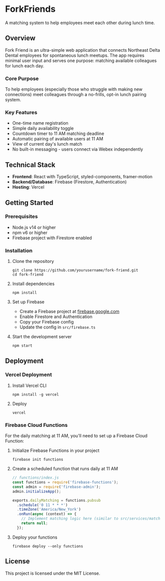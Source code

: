 # ForkFriends

A matching system to help employees meet each other during lunch time.

## Overview

Fork Friend is an ultra-simple web application that connects Northeast Delta Dental employees for spontaneous lunch meetups. The app requires minimal user input and serves one purpose: matching available colleagues for lunch each day.

### Core Purpose

To help employees (especially those who struggle with making new connections) meet colleagues through a no-frills, opt-in lunch pairing system.

### Key Features

- One-time name registration
- Simple daily availability toggle
- Countdown timer to 11 AM matching deadline
- Automatic pairing of available users at 11 AM
- View of current day's lunch match
- No built-in messaging - users connect via Webex independently

## Technical Stack

- **Frontend**: React with TypeScript, styled-components, framer-motion
- **Backend/Database**: Firebase (Firestore, Authentication)
- **Hosting**: Vercel

## Getting Started

### Prerequisites

- Node.js v14 or higher
- npm v6 or higher
- Firebase project with Firestore enabled

### Installation

1. Clone the repository
   ```
   git clone https://github.com/yourusername/fork-friend.git
   cd fork-friend
   ```

2. Install dependencies
   ```
   npm install
   ```

3. Set up Firebase
   - Create a Firebase project at [firebase.google.com](https://firebase.google.com)
   - Enable Firestore and Authentication
   - Copy your Firebase config
   - Update the config in `src/firebase.ts`

4. Start the development server
   ```
   npm start
   ```

## Deployment

### Vercel Deployment

1. Install Vercel CLI
   ```
   npm install -g vercel
   ```

2. Deploy
   ```
   vercel
   ```

### Firebase Cloud Functions

For the daily matching at 11 AM, you'll need to set up a Firebase Cloud Function:

1. Initialize Firebase Functions in your project
   ```
   firebase init functions
   ```

2. Create a scheduled function that runs daily at 11 AM
   ```javascript
   // functions/index.js
   const functions = require('firebase-functions');
   const admin = require('firebase-admin');
   admin.initializeApp();

   exports.dailyMatching = functions.pubsub
     .schedule('0 11 * * *')
     .timeZone('America/New_York')
     .onRun(async (context) => {
       // Implement matching logic here (similar to src/services/matching.ts)
       return null;
     });
   ```

3. Deploy your functions
   ```
   firebase deploy --only functions
   ```

## License

This project is licensed under the MIT License.
